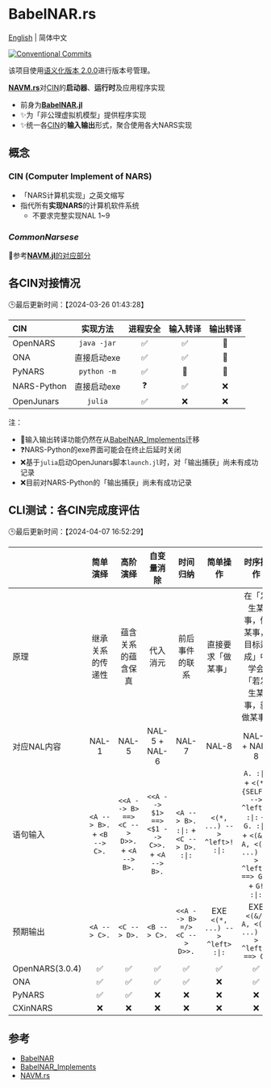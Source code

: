 # BabelNAR.rs

[English](README.md) | 简体中文

[![Conventional Commits](https://img.shields.io/badge/Conventional%20Commits-1.0.0-%23FE5196?logo=conventionalcommits&logoColor=white)](https://conventionalcommits.org)

该项目使用[语义化版本 2.0.0](https://semver.org/)进行版本号管理。

[**NAVM.rs**](https://github.com/ARCJ137442/NAVM.rs)对[CIN](#cin-computer-implement-of-nars)的**启动器**、**运行时**及应用程序实现

- 前身为[**BabelNAR.jl**](https://github.com/ARCJ137442/BabelNAR.jl)
- ✨为「非公理虚拟机模型」提供程序实现
- ✨统一各[CIN](#cin-computer-implement-of-nars)的**输入输出**形式，聚合使用各大NARS实现

## 概念

### CIN (Computer Implement of NARS)

- 「NARS计算机实现」之英文缩写
- 指代所有**实现NARS**的计算机软件系统
  - 不要求完整实现NAL 1~9

### ***CommonNarsese***

🔗参考[**NAVM.jl**的对应部分](https://github.com/ARCJ137442/navm.jl?tab=readme-ov-file#commonnarsese)

## 各CIN对接情况

🕒最后更新时间：【2024-03-26 01:43:28】

| CIN         |    实现方法     | 进程安全 | 输入转译 | 输出转译 |
| :---------- | :---------: | :--: | :--: | :--: |
| OpenNARS    | `java -jar` |  ✅   |  ✅   |  🚧  |
| ONA         |   直接启动exe   |  ✅   |  ✅   |  🚧  |
| PyNARS      | `python -m` |  ✅   |  🚧  |  🚧  |
| NARS-Python |   直接启动exe   |  ❓   |  ✅  |  ❌  |
| OpenJunars  |   `julia`   |  ✅   |  ❌   |  ❌   |

注：

- 🚧输入输出转译功能仍然在从[BabelNAR_Implements](https://github.com/ARCJ137442/BabelNAR_Implements.jl)迁移
- ❓NARS-Python的exe界面可能会在终止后延时关闭
- ❌基于`julia`启动OpenJunars脚本`launch.jl`时，对「输出捕获」尚未有成功记录
- ❌目前对NARS-Python的「输出捕获」尚未有成功记录

## CLI测试：各CIN完成度评估

🕒最后更新时间：【2024-04-07 16:52:29】

|  | 简单演绎 | 高阶演绎 | 自变量消除 | 时间归纳 | 简单操作 | 时序操作 |
| :--- | :--: | :--: | :--: | :--: | :--: | :--: |
| 原理 | 继承关系的传递性 | 蕴含关系的蕴含保真 | 代入消元 | 前后事件的联系 | 直接要求「做某事」 | 在「发生某事，做某事，目标达成」中学会「若发生某事，就做某事」 |
| 对应NAL内容 | NAL-1 | NAL-5 | NAL-5 + NAL-6 | NAL-7 | NAL-8 | NAL-7 + NAL-8 |
| 语句输入 | `<A --> B>.` + `<B --> C>.` | `<<A --> B> ==> <C --> D>>.` + `<A --> B>.` | `<<A --> $1> ==> <$1 --> C>>.` + `<A --> B>.` | `<A --> B>. :\|:` + `<C --> D>. :\|:` | `<(*, ...) --> ^left>! :\|:` | `A. :\|:` + `<(*, {SELF}) --> ^left>. :\|:` + `G. :\|:` + `<(&/, A, <(*, ...) --> ^left>) ==> G>?` + `G! :\|:` |
| 预期输出 | `<A --> C>.` | `<C --> D>.` | `<B --> C>.` | `<<A --> B> =/> <C --> D>>.` | EXE `<(*, ...) --> ^left> :\|:` | EXE `<(&/, A, <(*, ...) --> ^left>) ==> G>` |
| OpenNARS(3.0.4) | ✅ | ✅ | ✅ | ✅ | ✅ | ✅ |
| ONA | ✅ | ✅ | ✅ | ✅ | ❌ | ✅ |
| PyNARS | ✅ | ✅ | ❌ | ❌ | ❌ | ❌ |
| CXinNARS | ❌ | ❌ | ❌ | ❌ | ❌ | ❌ |

## 参考

- [BabelNAR](https://github.com/ARCJ137442/BabelNAR.jl)
- [BabelNAR_Implements](https://github.com/ARCJ137442/BabelNAR_Implements.jl)
- [NAVM.rs](https://github.com/ARCJ137442/NAVM.rs)
